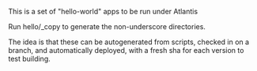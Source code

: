 This is a set of "hello-world" apps to be run under Atlantis

Run hello/\_copy to generate the non-underscore directories.

The idea is that these can be autogenerated from scripts, checked in on a branch, and automatically deployed,
with a fresh sha for each version to test building.
